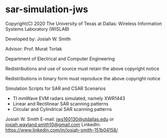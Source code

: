 # sar-simulation-jws
Copyright(C) 2020 The University of Texas at Dallas: Wireless Information Systems Laboratory (WISLAB)

Developed by: Josiah W. Smith

Advisor: Prof. Murat Torlak

Department of Electrical and Computer Engineering

Redistributions and use of source must retain the above copyright notice

Redistributions in binary form must reproduce the above copyright notice

Simulation Scripts for SAR and CSAR Scenarios
- TI mmWave EVM radars simulated, namely XWR1443
- Linear and Rectilinear SAR scanning patterns
- Circular and Cylindrical SAR scanning patterns

Josiah W. Smith 
E-mail:     jws160130@utdallas.edu or josiah.wayland.smith10@gmail.com
LinkedIn:   https://www.linkedin.com/in/josiah-smith-151b04158/